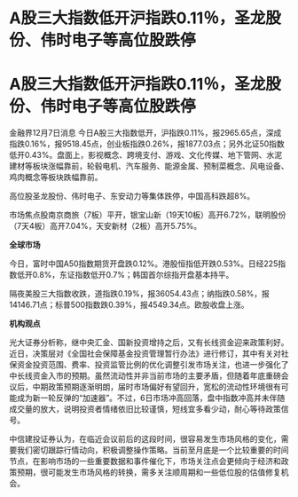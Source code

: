 # A股三大指数低开沪指跌0.11％，圣龙股份、伟时电子等高位股跌停

# A股三大指数低开沪指跌0.11％，圣龙股份、伟时电子等高位股跌停

金融界12月7日消息
今日A股三大指数低开，沪指跌0.11%，报2965.65点，深成指跌0.16%，报9518.45点，创业板指跌0.26%，报1877.03点；另外北证50指数低开0.43%。盘面上，影视概念、跨境支付、游戏、文化传媒、地下管网、水泥建材等板块涨幅靠前，轮毂电机、汽车服务、能源金属、预制菜概念、风电设备、鸡肉概念等板块跌幅靠前。

高位股圣龙股份、伟时电子、东安动力等集体跌停，中国高科跌超8%。

市场焦点股南京商旅（7板）平开，银宝山新（19天10板）高开6.72%，联明股份（7天4板）高开7.04%，天安新材（2板）高开5.75%。

**全球市场**

今日，富时中国A50指数期货开盘跌0.12%。港股恒指低开跌0.53%。日经225指数低开0.8%，东证指数低开0.7%；韩国首尔综指开盘基本持平。

隔夜美股三大指数收跌，道指跌0.19%，报36054.43点；纳指跌0.58%，报14146.71点；标普500指数跌0.39%，报4549.34点。欧股收盘上涨。

**机构观点**

光大证券分析称，继中央汇金、国新投资增持之后，又有长线资金迎来政策利好。近日，决策层对《全国社会保障基金投资管理暂行办法》进行修订，其中有关对社保资金投资范围、费率、投资监管比例的优化调整引发市场关注，也进一步强化了中长线资金入市的预期。虽然流动性并非当前市场的主要矛盾，但随着年底重磅会议后，中期政策预期逐渐明朗，届时市场偏好有望回升，宽松的流动性环境很有可能成为新一轮反弹的“加速器”。不过，6日市场冲高回落，盘中指数冲高并未伴随成交量的放大，说明投资者情绪依旧比较谨慎，短线宜多看少动，耐心等待政策信号。

中信建投证券认为，在临近会议前后的这段时间，很容易发生市场风格的变化，需要我们密切跟踪行情动向，积极调整操作策略。当前至月底是一个比较重要的时间节点，在影响市场的一些重要数据和事件催化下，市场关注点会更倾向于经济和政策预期，很可能发生市场风格的转换，需多关注顺周期和一些低位股的估值修复机会。

